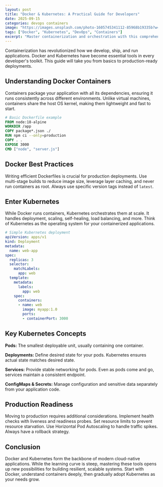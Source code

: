 ```yaml
---
layout: post
title: "Docker & Kubernetes: A Practical Guide for Developers"
date: 2025-09-15
categories: devops containers
image: "https://images.unsplash.com/photo-1605745341112-85968b19335b?w=800&h=400&fit=crop"
tags: ["Docker", "Kubernetes", "DevOps", "Containers"]
excerpt: "Master containerization and orchestration with this comprehensive guide. From basic Docker containers to managing Kubernetes clusters."
---
```


Containerization has revolutionized how we develop, ship, and run applications. Docker and Kubernetes have become essential tools in every developer's toolkit. This guide will take you from basics to production-ready deployments.

## Understanding Docker Containers

Containers package your application with all its dependencies, ensuring it runs consistently across different environments. Unlike virtual machines, containers share the host OS kernel, making them lightweight and fast to start.

```dockerfile
# Basic Dockerfile example
FROM node:18-alpine
WORKDIR /app
COPY package*.json ./
RUN npm ci --only=production
COPY . .
EXPOSE 3000
CMD ["node", "server.js"]
```

## Docker Best Practices

Writing efficient Dockerfiles is crucial for production deployments. Use multi-stage builds to reduce image size, leverage layer caching, and never run containers as root. Always use specific version tags instead of `latest`.

## Enter Kubernetes

While Docker runs containers, Kubernetes orchestrates them at scale. It handles deployment, scaling, self-healing, load balancing, and more. Think of Kubernetes as the operating system for your containerized applications.

```yaml
# Simple Kubernetes deployment
apiVersion: apps/v1
kind: Deployment
metadata:
  name: web-app
spec:
  replicas: 3
  selector:
    matchLabels:
      app: web
  template:
    metadata:
      labels:
        app: web
    spec:
      containers:
      - name: web
        image: myapp:1.0
        ports:
        - containerPort: 3000
```

## Key Kubernetes Concepts

**Pods:** The smallest deployable unit, usually containing one container.

**Deployments:** Define desired state for your pods. Kubernetes ensures actual state matches desired state.

**Services:** Provide stable networking for pods. Even as pods come and go, services maintain a consistent endpoint.

**ConfigMaps & Secrets:** Manage configuration and sensitive data separately from your application code.

## Production Readiness

Moving to production requires additional considerations. Implement health checks with liveness and readiness probes. Set resource limits to prevent resource starvation. Use Horizontal Pod Autoscaling to handle traffic spikes. Always have a rollback strategy.

## Conclusion

Docker and Kubernetes form the backbone of modern cloud-native applications. While the learning curve is steep, mastering these tools opens up new possibilities for building resilient, scalable systems. Start with Docker, understand containers deeply, then gradually adopt Kubernetes as your needs grow.

